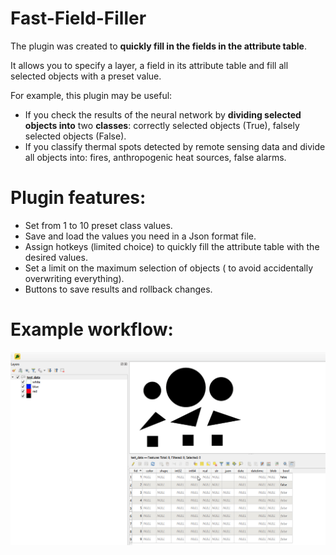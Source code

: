 # Fast-Field-Filler

The plugin was created to **quickly fill in the fields in the attribute table**.

It allows you to specify a layer, a field in its attribute table and fill all selected objects with a preset value.
 
For example, this plugin may be useful:
- If you check the results of the neural network by **dividing selected objects into** two **classes**: correctly selected objects (True), falsely selected objects (False).
- If you classify thermal spots detected by remote sensing data and divide all objects into: fires, anthropogenic heat sources, false alarms.


# Plugin features:
- Set from 1 to 10 preset class values.
- Save and load the values you need in a Json format file.
- Assign hotkeys (limited choice) to quickly fill the attribute table with the desired values.
- Set a limit on the maximum selection of objects ( to avoid accidentally overwriting everything).
- Buttons to save results and rollback changes.

# Example workflow:
![Example workflow](https://raw.githubusercontent.com/MrChebur/Fast-Field-Filler/cc74210b4dd34a49fceaaa0bade4d97984bb8540/examples/Plugin%20work%20example.gif)
